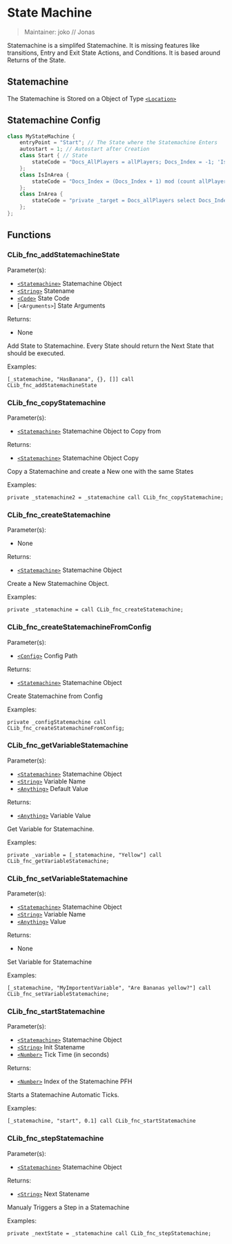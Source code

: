 # State Machine

> Maintainer: joko // Jonas

Statemachine is a simplifed Statemachine. It is missing features like transitions, Entry and Exit State Actions, and Conditions. It is based around Returns of the State.

## Statemachine
The Statemachine is Stored on a Object of Type [`<Location>`]

## Statemachine Config
```csharp
class MyStateMachine {
    entryPoint = "Start"; // The State where the Statemachine Enters
    autostart = 1; // Autostart after Creation
    class Start { // State
        stateCode = "Docs_AllPlayers = allPlayers; Docs_Index = -1; 'IsInArea'";
    };
    class IsInArea {
        stateCode = "Docs_Index = (Docs_Index + 1) mod (count allPlayers); if ((Docs_allPlayers select Docs_Index) inArea MyTrigger) then {'InArea'} else {'IsInArea'};";
    };
    class InArea {
        stateCode = "private _target = Docs_allPlayers select Docs_Index; _target setDamage ((damage _target) + 0.01); 'IsInArea'";
    };
};
```

## Functions
### CLib_fnc_addStatemachineState

Parameter(s):
* [`<Statemachine>`] Statemachine Object
* [`<String>`] Statename
* [`<Code>`] State Code
* [`<Arguments>`] State Arguments


Returns:
* None

Add State to Statemachine. Every State should return the Next State that should be executed.

Examples:

```sqf
[_statemachine, "HasBanana", {}, []] call CLib_fnc_addStatemachineState
```

### CLib_fnc_copyStatemachine

Parameter(s):
* [`<Statemachine>`] Statemachine Object to Copy from

Returns:
* [`<Statemachine>`] Statemachine Object Copy

Copy a Statemachine and create a New one with the same States

Examples:

```sqf
private _statemachine2 = _statemachine call CLib_fnc_copyStatemachine;
```

### CLib_fnc_createStatemachine

Parameter(s):
* None

Returns:
* [`<Statemachine>`] Statemachine Object

Create a New Statemachine Object.

Examples:

```sqf
private _statemachine = call CLib_fnc_createStatemachine;
```

### CLib_fnc_createStatemachineFromConfig

Parameter(s):
* [`<Config>`] Config Path

Returns:
* [`<Statemachine>`] Statemachine Object

Create Statemachine from Config

Examples:

```sqf
private _configStatemachine call CLib_fnc_createStatemachineFromConfig;
```

### CLib_fnc_getVariableStatemachine

Parameter(s):
* [`<Statemachine>`] Statemachine Object
* [`<String>`] Variable Name
* [`<Anything>`] Default Value

Returns:
* [`<Anything>`] Variable Value

Get Variable for Statemachine.

Examples:

```sqf
private _variable = [_statemachine, "Yellow"] call CLib_fnc_getVariableStatemachine;
```

### CLib_fnc_setVariableStatemachine

Parameter(s):
* [`<Statemachine>`] Statemachine Object
* [`<String>`] Variable Name
* [`<Anything>`] Value

Returns:
* None

Set Variable for Statemachine

Examples:

```sqf
[_statemachine, "MyImportentVariable", "Are Bananas yellow?"] call CLib_fnc_setVariableStatemachine;
```

### CLib_fnc_startStatemachine

Parameter(s):
* [`<Statemachine>`] Statemachine Object
* [`<String>`] Init Statename
* [`<Number>`] Tick Time (in seconds)

Returns:
* [`<Number>`] Index of the Statemachine PFH

Starts a Statemachine Automatic Ticks.

Examples:

```sqf
[_statemachine, "start", 0.1] call CLib_fnc_startStatemachine
```

### CLib_fnc_stepStatemachine

Parameter(s):
* [`<Statemachine>`] Statemachine Object

Returns:
* [`<String>`] Next Statename

Manualy Triggers a Step in a Statemachine

Examples:

```sqf
private _nextState = _statemachine call CLib_fnc_stepStatemachine;
```

[`<Statemachine>`]: #statemachine

[`<Control>`]: https://community.bistudio.com/wiki/Control
[`<Anything>`]: https://community.bistudio.com/wiki/Anything
[`<Config>`]: https://community.bistudio.com/wiki/Config
[`<Object>`]: https://community.bistudio.com/wiki/Object
[`<String>`]: https://community.bistudio.com/wiki/String
[`<Number>`]: https://community.bistudio.com/wiki/Number
[`<Array>`]: https://community.bistudio.com/wiki/Array
[`<Position>`]: https://community.bistudio.com/wiki/Position
[`<Color>`]: https://community.bistudio.com/wiki/Color
[`<Boolean>`]: https://community.bistudio.com/wiki/Boolean
[`<Code>`]: https://community.bistudio.com/wiki/Code
[`<Group>`]: https://community.bistudio.com/wiki/Group
[`<Location>`]: https://community.bistudio.com/wiki/Location
[`<Structured Text>`]: https://community.bistudio.com/wiki/Structured_Text
[`<Waypoint>`]: https://community.bistudio.com/wiki/Waypoint
[`<Task>`]: https://community.bistudio.com/wiki/Task
